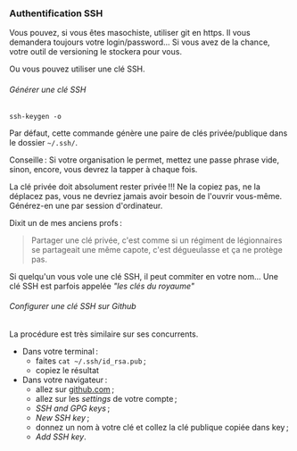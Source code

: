 ### Authentification SSH

Vous pouvez, si vous êtes masochiste, utiliser git en https.
Il vous demandera toujours votre login/password...
Si vous avez de la chance, votre outil de versioning le stockera pour vous.

Ou vous pouvez utiliser une clé SSH.

###### Générer une clé SSH

```
ssh-keygen -o
```

Par défaut, cette commande génère une paire de clés privée/publique dans le dossier `~/.ssh/`.

Conseille : Si votre organisation le permet, mettez une passe phrase vide, sinon, encore, vous devrez la tapper à chaque fois.

La clé privée doit absolument rester privée !!!
Ne la copiez pas, ne la déplacez pas, vous ne devriez jamais avoir besoin de l'ouvrir vous-même.
Générez-en une par session d'ordinateur.

Dixit un de mes anciens profs :

> Partager une clé privée, c'est comme si un régiment de légionnaires se partageait une même capote,
c'est dégueulasse et ça ne protège pas.

Si quelqu'un vous vole une clé SSH, il peut commiter en votre nom... Une clé SSH est parfois appelée _"les clés du royaume"_

###### Configurer une clé SSH sur Github

La procédure est très similaire sur ses concurrents.

- Dans votre terminal :
  - faites `cat ~/.ssh/id_rsa.pub` ;
  - copiez le résultat
- Dans votre navigateur :
  - allez sur [github.com](https://github.com/settings) ;
  - allez sur les _settings_ de votre compte ;
  - *SSH and GPG keys* ;
  - *New SSH key* ;
  - donnez un nom à votre clé et collez la clé publique copiée dans key ;
  - _Add SSH key_.
